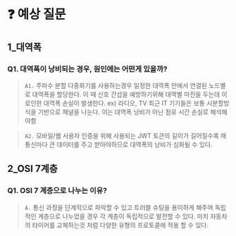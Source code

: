 # ❓ 예상 질문
## 1_대역폭
### Q1. 대역폭이 낭비되는 경우, 원인에는 어떤게 있을까?

> `A1.` 주파수 분할 다중화기를 사용하는경우 일정한 대역폭 안에서 연결된 노드별로 대역폭을 할당한다. 이 때 신호 간섭을 예방하기위해 대역별 마진을 두는데 이로인한 대역폭 손실이 발생한다. ex) 라디오, TV
최근 IT 기기들은 보통 시분할방식을 기반으로 채널을 나눈다. 이는 대역폭 낭비가 아닌 점유 시간 손실로 해석해야함

> `A2.` 모바일/웹 사용자 인증을 위해 사용되는 JWT 토큰의 길이가 길어질수록 매 통신마다 큰 데이터를 주고 받아야하므로 대역폭의 낭비가 심화될 수 있다.

## 2_OSI 7계층
### Q1. OSI 7 계층으로 나누는 이유?

> `A.` 통신 과정을 단계적으로 파악할 수 있고 트러블 슈팅을 용이하게 해주며 독립적인 계층으로 나누었을 경우 각 계층이 독립적으로 발전할 수 있다. 마치 자동차의 타이어를 교체하는것 처럼 다양한 유형의 프로토콜에 적용 할 수 있다.